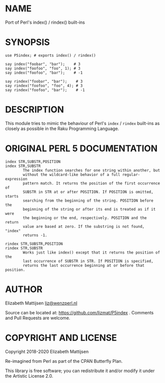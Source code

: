 NAME
====

Port of Perl's index() / rindex() built-ins

SYNOPSIS
========

    use P5index; # exports index() / rindex()

    say index("foobar", "bar");    # 3
    say index("foofoo", "foo", 1); # 3
    say index("foofoo", "bar");    # -1

    say rindex("foobar", "bar");    # 3
    say rindex("foofoo", "foo", 4); # 3
    say rindex("foofoo", "bar");    # -1

DESCRIPTION
===========

This module tries to mimic the behaviour of Perl's `index` / `rindex` built-ins as closely as possible in the Raku Programming Language.

ORIGINAL PERL 5 DOCUMENTATION
=============================

    index STR,SUBSTR,POSITION
    index STR,SUBSTR
            The index function searches for one string within another, but
            without the wildcard-like behavior of a full regular-expression
            pattern match. It returns the position of the first occurrence of
            SUBSTR in STR at or after POSITION. If POSITION is omitted, starts
            searching from the beginning of the string. POSITION before the
            beginning of the string or after its end is treated as if it were
            the beginning or the end, respectively. POSITION and the return
            value are based at zero. If the substring is not found, "index"
            returns -1.

    rindex STR,SUBSTR,POSITION
    rindex STR,SUBSTR
            Works just like index() except that it returns the position of the
            last occurrence of SUBSTR in STR. If POSITION is specified,
            returns the last occurrence beginning at or before that position.

AUTHOR
======

Elizabeth Mattijsen <liz@wenzperl.nl>

Source can be located at: https://github.com/lizmat/P5index . Comments and Pull Requests are welcome.

COPYRIGHT AND LICENSE
=====================

Copyright 2018-2020 Elizabeth Mattijsen

Re-imagined from Perl as part of the CPAN Butterfly Plan.

This library is free software; you can redistribute it and/or modify it under the Artistic License 2.0.

